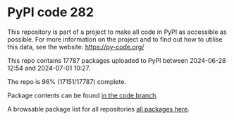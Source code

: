 # PyPI code 282

This repository is part of a project to make all code in PyPI as accessible as possible. For more information 
on the project and to find out how to utilise this data, see the website: https://py-code.org/

This repo contains 17787 packages uploaded to PyPI between 
2024-06-28 12:54 and 2024-07-01 10:27.

The repo is 96% (17151/17787) complete.

Package contents can be found [in the code branch](https://github.com/pypi-data/pypi-mirror-282/tree/code/packages).

A browsable package list for all repositories [all packages here](https://py-code.org/repositories/pypi-mirror-282).


